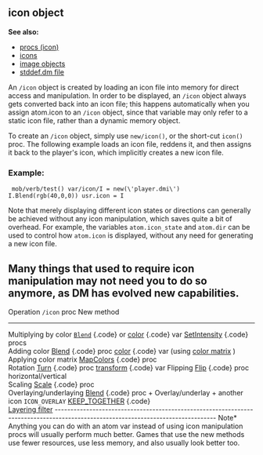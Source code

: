 ## icon object
**See also:**
*   [procs (icon)](/ref/icon/proc.md) 
*   [icons](/ref/DM/icon.md) 
*   [image objects](/ref/image.md) 
*   [stddef.dm file](/ref/%7B%7Bappendix%7D%7D/stddef%2edm.md) 


An `/icon` object is created by loading an icon file into
memory for direct access and manipulation. In order to be displayed, an
`/icon` object always gets converted back into an icon file; this
happens automatically when you assign atom.icon to an `/icon` object,
since that variable may only refer to a static icon file, rather than a
dynamic memory object. 

To create an `/icon` object, simply use
`new/icon()`, or the short-cut `icon()` proc. The following example
loads an icon file, reddens it, and then assigns it back to the
player\'s icon, which implicitly creates a new icon file.
### Example:

```
 mob/verb/test() var/icon/I = new(\'player.dmi\')
I.Blend(rgb(40,0,0)) usr.icon = I 
```
 

Note that merely
displaying different icon states or directions can generally be achieved
without any icon manipulation, which saves quite a bit of overhead. For
example, the variables `atom.icon_state` and `atom.dir` can be used to
control how `atom.icon` is displayed, without any need for generating a
new icon file. 

Many things that used to require icon
manipulation may not need you to do so anymore, as DM has evolved new
capabilities.
  ---------------------------------------------------------------------------------------------------------------------------------
  Operation                `/icon` proc                                      New method
  ------------------------ ------------------------------------------------- ------------------------------------------------------
  Multiplying by color     [`Blend`](/ref/icon/proc/Blend.md) {.code} or            [color](/ref/atom/var/color.md) {.code} var
                           [SetIntensity](/ref/icon/proc/SetIntensity.md) {.code}   
                           procs                                             
  Adding color             [Blend](/ref/icon/proc/Blend.md) {.code} proc            [color](/ref/atom/var/color.md) {.code} var (using [color
                                                                             matrix](/ref/%7Bnotes%7D/color-matrix.md) )
  Applying color matrix    [MapColors](/ref/icon/proc/MapColors.md) {.code} proc    
  Rotation                 [Turn](/ref/icon/proc/Turn.md) {.code} proc              [transform](/ref/atom/var/transform.md) {.code} var
  Flipping                 [Flip](/ref/icon/proc/Flip.md) {.code} proc              
  horizontal/vertical                                                        
  Scaling                  [Scale](/ref/icon/proc/Scale.md) {.code} proc            
  Overlaying/underlaying   [Blend](/ref/icon/proc/Blend.md) {.code} proc +          Overlay/underlay +
  another icon             `ICON_OVERLAY`                                    [KEEP_TOGETHER](/ref/atom/var/appearance_flags.md) {.code}\
                                                                             [Layering filter](/ref/%7Bnotes%7D/filters/layer.md)   ---------------------------------------------------------------------------------------------------------------------------------
Note* Anything you can do with an atom var instead of using icon
manipulation procs will usually perform much better. Games that use the
new methods use fewer resources, use less memory, and also usually look
better too.